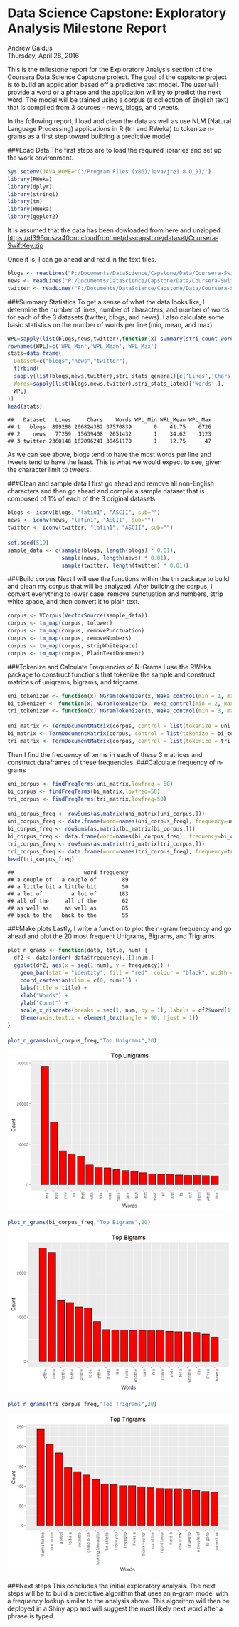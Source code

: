 # Data Science Capstone: Exploratory Analysis Milestone Report
Andrew Gaidus  
Thursday, April 28, 2016  

This is the milestone report for the Exploratory Analysis section of the Coursera Data Science Capstone project. The goal of the capstone project is to build an application based off a predictive text model. The user will provide a word or a phrase and the application will try to predict the next word. The model will be trained using a corpus (a collection of English text) that is compiled from 3 sources - news, blogs, and tweets. 

In the following report, I load and clean the data as well as use NLM (Natural Language Processing) applications in R (tm and RWeka) to tokenize n-grams as a first step toward building a predictive model.


###Load Data
The first steps are to load the required libraries and set up the work environment. 

```r
Sys.setenv(JAVA_HOME="C:/Program Files (x86)/Java/jre1.8.0_91/")
library(RWeka)
library(dplyr)
library(stringi)
library(tm)
library(RWeka)
library(ggplot2)
```

It is assumed that the data has been dowloaded from here and unzipped: https://d396qusza40orc.cloudfront.net/dsscapstone/dataset/Coursera-SwiftKey.zip

Once it is, I can go ahead and read in the text files.


```r
blogs <- readLines("P:/Documents/DataScience/Capstone/Data/Coursera-SwiftKey/final/en_US/en_US.blogs.txt", encoding = "UTF-8", skipNul = TRUE)
news <- readLines("P:/Documents/DataScience/Capstone/Data/Coursera-SwiftKey/final/en_US/en_US.news.txt", encoding = "UTF-8", skipNul = TRUE)
twitter <- readLines("P:/Documents/DataScience/Capstone/Data/Coursera-SwiftKey/final/en_US/en_US.twitter.txt", encoding = "UTF-8", skipNul = TRUE)
```

###Summary Statistics
To get a sense of what the data looks like, I determine the number of lines, number of characters, and number of words for each of the 3 datasets (twitter, blogs, and news). I also calculate some basic statistics on the number of words per line (min, mean, and max).

```r
WPL=sapply(list(blogs,news,twitter),function(x) summary(stri_count_words(x))[c('Min.','Mean','Max.')])
rownames(WPL)=c('WPL_Min','WPL_Mean','WPL_Max')
stats=data.frame(
  Dataset=c("blogs","news","twitter"),      
  t(rbind(
  sapply(list(blogs,news,twitter),stri_stats_general)[c('Lines','Chars'),],
  Words=sapply(list(blogs,news,twitter),stri_stats_latex)['Words',],
  WPL)
))
head(stats)
```

```
##   Dataset   Lines     Chars    Words WPL_Min WPL_Mean WPL_Max
## 1   blogs  899288 206824382 37570839       0    41.75    6726
## 2    news   77259  15639408  2651432       1    34.62    1123
## 3 twitter 2360148 162096241 30451170       1    12.75      47
```
As we can see above, blogs tend to have the most words per line and tweets tend to have the least. This is what we would expect to see, given the character limit to tweets.

###Clean and sample data
I first go ahead and remove all non-English characters and then go ahead and compile a sample dataset that is composed of 1% of each of the 3 original datasets.

```r
blogs <- iconv(blogs, "latin1", "ASCII", sub="")
news <- iconv(news, "latin1", "ASCII", sub="")
twitter <- iconv(twitter, "latin1", "ASCII", sub="")

set.seed(519)
sample_data <- c(sample(blogs, length(blogs) * 0.01),
                 sample(news, length(news) * 0.01),
                 sample(twitter, length(twitter) * 0.01))
```

###Build corpus
Next I will use the functions within the tm package to build and clean my corpus that will be analyzed. After building the corpus, I convert everything to lower case, remove punctuation and numbers, strip white space, and then convert it to plain text.

```r
corpus <- VCorpus(VectorSource(sample_data))
corpus <- tm_map(corpus, tolower)
corpus <- tm_map(corpus, removePunctuation)
corpus <- tm_map(corpus, removeNumbers)
corpus <- tm_map(corpus, stripWhitespace)
corpus <- tm_map(corpus, PlainTextDocument)
```

###Tokenize and Calculate Frequencies of N-Grams
I use the RWeka package to construct functions that tokenize the sample and construct matrices of uniqrams, bigrams, and trigrams. 


```r
uni_tokenizer <- function(x) NGramTokenizer(x, Weka_control(min = 1, max = 1))
bi_tokenizer <- function(x) NGramTokenizer(x, Weka_control(min = 2, max = 2))
tri_tokenizer <- function(x) NGramTokenizer(x, Weka_control(min = 3, max = 3))

uni_matrix <- TermDocumentMatrix(corpus, control = list(tokenize = uni_tokenizer))
bi_matrix <- TermDocumentMatrix(corpus, control = list(tokenize = bi_tokenizer))
tri_matrix <- TermDocumentMatrix(corpus, control = list(tokenize = tri_tokenizer))
```

Then I find the frequency of terms in each of these 3 matrices and construct dataframes of these frequencies.
###Calculate frequency of n-grams

```r
uni_corpus <- findFreqTerms(uni_matrix,lowfreq = 50)
bi_corpus <- findFreqTerms(bi_matrix,lowfreq=50)
tri_corpus <- findFreqTerms(tri_matrix,lowfreq=50)

uni_corpus_freq <- rowSums(as.matrix(uni_matrix[uni_corpus,]))
uni_corpus_freq <- data.frame(word=names(uni_corpus_freq), frequency=uni_corpus_freq)
bi_corpus_freq <- rowSums(as.matrix(bi_matrix[bi_corpus,]))
bi_corpus_freq <- data.frame(word=names(bi_corpus_freq), frequency=bi_corpus_freq)
tri_corpus_freq <- rowSums(as.matrix(tri_matrix[tri_corpus,]))
tri_corpus_freq <- data.frame(word=names(tri_corpus_freq), frequency=tri_corpus_freq)
head(tri_corpus_freq)
```

```
##                      word frequency
## a couple of   a couple of        89
## a little bit a little bit        50
## a lot of         a lot of       183
## all of the     all of the        62
## as well as     as well as        85
## back to the   back to the        55
```

###Make plots
Lastly, I write a function to plot the n-gram frequency and go ahead and plot the 20 most frequent Unigrams, Bigrams, and Trigrams.

```r
plot_n_grams <- function(data, title, num) {
  df2 <- data[order(-data$frequency),][1:num,] 
  ggplot(df2, aes(x = seq(1:num), y = frequency)) +
    geom_bar(stat = "identity", fill = "red", colour = "black", width = 0.80) +
    coord_cartesian(xlim = c(0, num+1)) +
    labs(title = title) +
    xlab("Words") +
    ylab("Count") +
    scale_x_discrete(breaks = seq(1, num, by = 1), labels = df2$word[1:num]) +
    theme(axis.text.x = element_text(angle = 90, hjust = 1))
}

plot_n_grams(uni_corpus_freq,"Top Unigrams",20)
```

![](Week2_MilestoneReport_files/figure-html/unnamed-chunk-8-1.png) 

```r
plot_n_grams(bi_corpus_freq,"Top Bigrams",20)
```

![](Week2_MilestoneReport_files/figure-html/unnamed-chunk-8-2.png) 

```r
plot_n_grams(tri_corpus_freq,"Top Trigrams",20)
```

![](Week2_MilestoneReport_files/figure-html/unnamed-chunk-8-3.png) 

###Next steps
This concludes the initial exploratory analysis. The next steps will be to build a predictive algorithm that uses an n-gram model with a frequency lookup similar to the analysis above. This algorithm will then be deployed in a Shiny app and will suggest the most likely next word after a phrase is typed.

